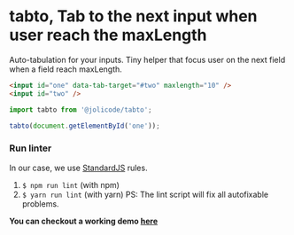 # tabto, Tab to the next input when user reach the maxLength

Auto-tabulation for your inputs. Tiny helper that focus user on the next field when a field reach maxLength.

```html
<input id="one" data-tab-target="#two" maxlength="10" />
<input id="two" />
```

```javascript
import tabto from '@jolicode/tabto';

tabto(document.getElementById('one'));
```

### Run linter

In our case, we use [StandardJS](https://standardjs.com/) rules.

1. `$ npm run lint` (with npm)
2. `$ yarn run lint` (with yarn)
PS: The lint script will fix all autofixable problems.

**You can checkout a working demo [here](https://codesandbox.io/s/jj7ojxw4yw)**
